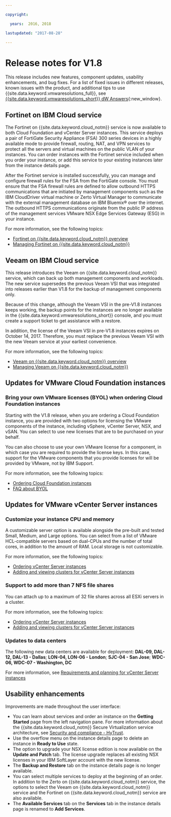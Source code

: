```yaml
---

copyright:

  years:  2016, 2018

lastupdated: "2017-08-28"

---
```


# Release notes for V1.8

This release includes new features, component updates, usability enhancements, and bug fixes. For a list of fixed issues in different releases, known issues with the product, and additional tips to use {{site.data.keyword.vmwaresolutions_full}}, see [{{site.data.keyword.vmwaresolutions_short}} dW Answers](https://developer.ibm.com/answers/topics/cloudvmw/){:new_window}.

## Fortinet on IBM Cloud service

The Fortinet on {{site.data.keyword.cloud_notm}} service is now available to both Cloud Foundation and vCenter Server instances. This service deploys a pair of FortiGate Security Appliance (FSA) 300 series devices in a highly available mode to provide firewall, routing, NAT, and VPN services to protect all the servers and virtual machines on the public VLAN of your instances. You can order instances with the Fortinet service included when you order your instance, or add this service to your existing instances later from the instance details page.

After the Fortinet service is installed successfully, you can manage and configure firewall rules for the FSA from the FortiGate console. You must ensure that the FSA firewall rules are defined to allow outbound HTTPS communications that are initiated by management components such as the IBM CloudDriver virtual machine or Zerto Virtual Manager to communicate with the external management database on IBM Bluemix® over the internet. The outbound HTTPS communications originate from the public IP address of the management services VMware NSX Edge Services Gateway (ESG) in your instance.

For more information, see the following topics:
* [Fortinet on {{site.data.keyword.cloud_notm}} overview](../services/fsa_considerations.html)
* [Managing Fortinet on {{site.data.keyword.cloud_notm}}](../services/managingfsa.html)

## Veeam on IBM Cloud service

This release introduces the Veeam on {{site.data.keyword.cloud_notm}} service, which can back up both management components and workloads. The new service supersedes the previous Veeam VSI that was integrated into releases earlier than V1.8 for the backup of management components only.

Because of this change, although the Veeam VSI in the pre-V1.8 instances keeps working, the backup points for the instances are no longer available in the {{site.data.keyword.vmwaresolutions_short}} console, and you must create a support ticket to get assistance with a restore.

In addition, the license of the Veeam VSI in pre-V1.8 instances expires on October 14, 2017. Therefore, you must replace the previous Veeam VSI with the new Veeam service at your earliest convenience.

For more information, see the following topics:
* [Veeam on {{site.data.keyword.cloud_notm}} overview](../services/veeam_considerations.html)
* [Managing Veeam on {{site.data.keyword.cloud_notm}}](../services/managingveeam.html)

## Updates for VMware Cloud Foundation instances

### Bring your own VMware licenses (BYOL) when ordering Cloud Foundation instances

Starting with the V1.8 release, when you are ordering a Cloud Foundation instance, you are provided with two options for licensing the VMware components of the instance, including vSphere, vCenter Server, NSX, and vSAN. You can select to use new licenses that are to be purchased on your behalf.

You can also choose to use your own VMware license for a component, in which case you are required to provide the license keys. In this case, support for the VMware components that you provide licenses for will be provided by VMware, not by IBM Support.

For more information, see the following topics:
* [Ordering Cloud Foundation instances](../sddc/sd_orderinginstance.html)
* [FAQ about BYOL](faq_byol.html)

## Updates for VMware vCenter Server instances

### Customize your instance CPU and memory

A customizable server option is available alongside the pre-built and tested Small, Medium, and Large options. You can select from a list of VMware HCL-compatible servers based on dual-CPUs and the number of total cores, in addition to the amount of RAM. Local storage is not customizable.

For more information, see the following topics:
* [Ordering vCenter Server instances](../vcenter/vc_orderinginstance.html)
* [Adding and viewing clusters for vCenter Server instances](../vcenter/vc_addingviewingclusters.html)

### Support to add more than 7 NFS file shares

 You can attach up to a maximum of 32 file shares across all ESXi servers in a cluster.

 For more information, see the following topics:
* [Ordering vCenter Server instances](../vcenter/vc_orderinginstance.html)
* [Adding and viewing clusters for vCenter Server instances](../vcenter/vc_addingviewingclusters.html)

### Updates to data centers

The following new data centers are available for deployment: **DAL-09, DAL-12, DAL-13 - Dallas**; **LON-04, LON-06 - London**; **SJC-04 - San Jose**; **WDC-06, WDC-07 - Washington, DC**

For more information, see [Requirements and planning for vCenter Server instances](../vcenter/vc_planning.html)

## Usability enhancements

Improvements are made throughout the user interface:
* You can learn about services and order an instance on the **Getting Started** page from the left navigation pane. For more information about the {{site.data.keyword.cloud_notm}} Secure Virtualization service architecture, see [Security and compliance - HyTrust](https://www.ibm.com/devops/method/content/architecture/virtCloudFoundationPlatform/hytrust).
* Use the overflow menu on the instance details page to delete an instance in **Ready to Use** state.
* The option to upgrade your NSX license edition is now available on the **Update and Patch** tab. The license upgrade replaces all existing NSX licenses in your IBM SoftLayer account with the new license.
* The **Backup and Restore** tab on the instance details page is no longer available.
* You can select multiple services to deploy at the beginning of an order. In addition to the Zerto on {{site.data.keyword.cloud_notm}} service, the options to select the Veeam on {{site.data.keyword.cloud_notm}} service and the Fortinet on {{site.data.keyword.cloud_notm}} service are also available.
* The **Available Services** tab on the **Services** tab in the instance details page is renamed to **Add Services**.
